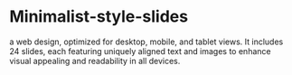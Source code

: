 # Minimalist-style-slides
a web design, optimized for desktop, mobile, and tablet views. It includes 24 slides, each featuring uniquely aligned text and images to enhance visual appealing and readability in all devices. 

